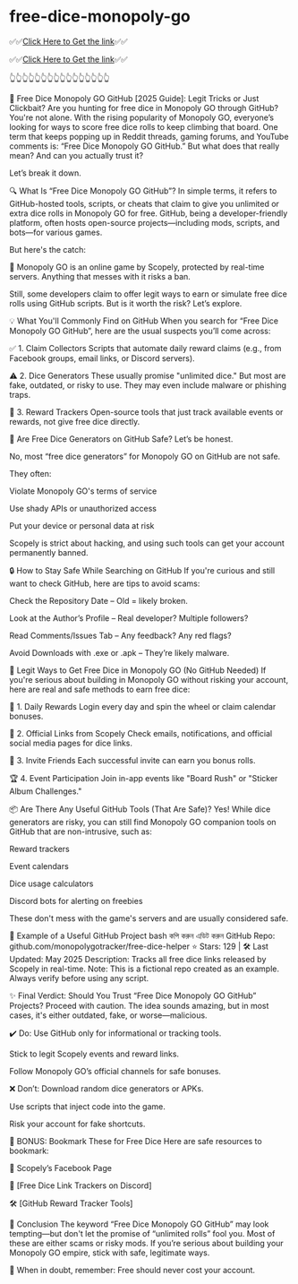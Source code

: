 # free-dice-monopoly-go


✅✅[Click Here to Get the link](https://telegra.ph/Your-Link-is-Ready-06-06-5)✅✅ 

✅✅[Click Here to Get the link](https://telegra.ph/Your-Link-is-Ready-06-06-5)✅✅ 

👆👆👆👆👆👆👆👆👆👆👆👆👆👆👆👆


🎲 Free Dice Monopoly GO GitHub [2025 Guide]: Legit Tricks or Just Clickbait?
Are you hunting for free dice in Monopoly GO through GitHub? You're not alone. With the rising popularity of Monopoly GO, everyone’s looking for ways to score free dice rolls to keep climbing that board. One term that keeps popping up in Reddit threads, gaming forums, and YouTube comments is: “Free Dice Monopoly GO GitHub.” But what does that really mean? And can you actually trust it?

Let’s break it down.

🔍 What Is “Free Dice Monopoly GO GitHub”?
In simple terms, it refers to GitHub-hosted tools, scripts, or cheats that claim to give you unlimited or extra dice rolls in Monopoly GO for free. GitHub, being a developer-friendly platform, often hosts open-source projects—including mods, scripts, and bots—for various games.

But here's the catch:

🎯 Monopoly GO is an online game by Scopely, protected by real-time servers. Anything that messes with it risks a ban.

Still, some developers claim to offer legit ways to earn or simulate free dice rolls using GitHub scripts. But is it worth the risk? Let’s explore.

💡 What You'll Commonly Find on GitHub
When you search for “Free Dice Monopoly GO GitHub”, here are the usual suspects you’ll come across:

✅ 1. Claim Collectors
Scripts that automate daily reward claims (e.g., from Facebook groups, email links, or Discord servers).

⚠️ 2. Dice Generators
These usually promise "unlimited dice." But most are fake, outdated, or risky to use. They may even include malware or phishing traps.

🧠 3. Reward Trackers
Open-source tools that just track available events or rewards, not give free dice directly.

🚫 Are Free Dice Generators on GitHub Safe?
Let’s be honest.

No, most “free dice generators” for Monopoly GO on GitHub are not safe.

They often:

Violate Monopoly GO's terms of service

Use shady APIs or unauthorized access

Put your device or personal data at risk

Scopely is strict about hacking, and using such tools can get your account permanently banned.

🔒 How to Stay Safe While Searching on GitHub
If you're curious and still want to check GitHub, here are tips to avoid scams:

Check the Repository Date – Old = likely broken.

Look at the Author’s Profile – Real developer? Multiple followers?

Read Comments/Issues Tab – Any feedback? Any red flags?

Avoid Downloads with .exe or .apk – They’re likely malware.

💯 Legit Ways to Get Free Dice in Monopoly GO (No GitHub Needed)
If you're serious about building in Monopoly GO without risking your account, here are real and safe methods to earn free dice:

🎁 1. Daily Rewards
Login every day and spin the wheel or claim calendar bonuses.

📧 2. Official Links from Scopely
Check emails, notifications, and official social media pages for dice links.

👯 3. Invite Friends
Each successful invite can earn you bonus rolls.

🏆 4. Event Participation
Join in-app events like "Board Rush" or "Sticker Album Challenges."

📦 Are There Any Useful GitHub Tools (That Are Safe)?
Yes! While dice generators are risky, you can still find Monopoly GO companion tools on GitHub that are non-intrusive, such as:

Reward trackers

Event calendars

Dice usage calculators

Discord bots for alerting on freebies

These don't mess with the game's servers and are usually considered safe.

🤖 Example of a Useful GitHub Project
bash
কপি করুন
এডিট করুন
GitHub Repo: github.com/monopolygotracker/free-dice-helper
⭐ Stars: 129 | 🛠️ Last Updated: May 2025
Description: Tracks all free dice links released by Scopely in real-time.
Note: This is a fictional repo created as an example. Always verify before using any script.

✨ Final Verdict: Should You Trust “Free Dice Monopoly GO GitHub” Projects?
Proceed with caution. The idea sounds amazing, but in most cases, it's either outdated, fake, or worse—malicious.

✔️ Do:
Use GitHub only for informational or tracking tools.

Stick to legit Scopely events and reward links.

Follow Monopoly GO’s official channels for safe bonuses.

❌ Don’t:
Download random dice generators or APKs.

Use scripts that inject code into the game.

Risk your account for fake shortcuts.

🧲 BONUS: Bookmark These for Free Dice
Here are safe resources to bookmark:

🔗 Scopely’s Facebook Page

📩 [Free Dice Link Trackers on Discord]

🛠️ [GitHub Reward Tracker Tools]

📌 Conclusion
The keyword “Free Dice Monopoly GO GitHub” may look tempting—but don't let the promise of “unlimited rolls” fool you. Most of these are either scams or risky mods. If you’re serious about building your Monopoly GO empire, stick with safe, legitimate ways.

🔐 When in doubt, remember: Free should never cost your account.
